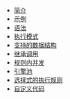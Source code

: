 * [简介](introduce)
* [示例](example)
* [语法](3)
* [执行模式]()
* [支持的数据结构]()
* [继承调用]()
* [规则内并发]()
* [引擎池]()
* [选择式的执行规则]()
* [自定义代码]()